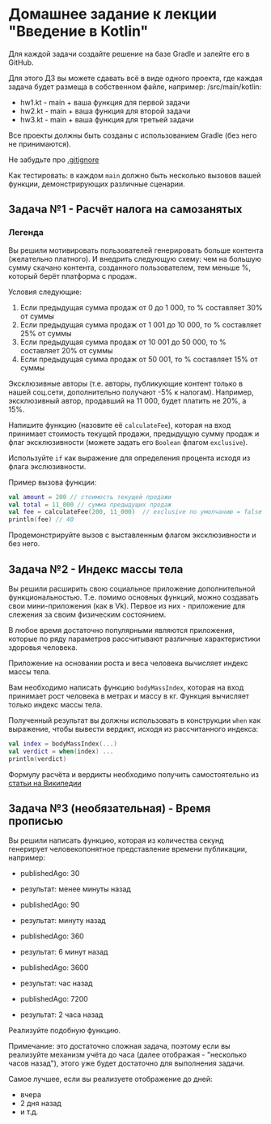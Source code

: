 # Домашнее задание к лекции "Введение в Kotlin"

Для каждой задачи создайте решение на базе Gradle и залейте его в GitHub.

Для этого ДЗ вы можете сдавать всё в виде одного проекта, где каждая задача будет размеща в собственном файле, например:
/src/main/kotlin:
- hw1.kt - main + ваша функция для первой задачи
- hw2.kt - main + ваша функция для второй задачи
- hw3.kt - main + ваша функция для третьей задачи

Все проекты должны быть созданы с использованием Gradle (без него не принимаются).

Не забудьте про [.gitignore](../.gitignore)

Как тестировать: в каждом `main` должно быть несколько вызовов вашей функции, демонстрирующих различные сценарии.

## Задача №1 - Расчёт налога на самозанятых

### Легенда

Вы решили мотивировать пользователей генерировать больше контента (желательно платного). И внедрить следующую схему: чем на большую сумму скачано контента, созданного пользователем, тем меньше %, который берёт платформа с продаж.

Условия следующие:

1. Если предыдущая сумма продаж от 0 до 1 000, то % составляет 30% от суммы
1. Если предыдущая сумма продаж от 1 001 до 10 000, то % составляет 25% от суммы
1. Если предыдущая сумма продаж от 10 001 до 50 000, то % составляет 20% от суммы
1. Если предыдущая сумма продаж от 50 001, то % составляет 15% от суммы

Эксклюзивные авторы (т.е. авторы, публикующие контент только в нашей соц.сети, дополнительно получают -5% к налогам). Например, эксклюзивный автор, продавший на 11 000, будет платить не 20%, а 15%.

Напишите функцию (назовите её `calculateFee`), которая на вход принимает стоимость текущей продажи, предыдущую сумму продаж и флаг эксклюзивности (можете задать его `Boolean` флагом `exclusive`).

Используйте `if` как выражение для определения процента исходя из флага экслюзивности.

Пример вызова функции:
```kotlin
val amount = 200 // стоимость текущей продажи
val total = 11_000 // сумма предыдущих продаж
val fee = calculateFee(200, 11_000)  // exclusive по умолчанию = false
println(fee) // 40
```

Продемонстрируйте вызов с выставленным флагом эксклюзивности и без него.

## Задача №2 - Индекс массы тела

Вы решили расширить свою социальное приложение дополнительной функциональностью. Т.е. помимо основных функций, можно создавать свои мини-приложения (как в Vk). Первое из них - приложение для слежения за своим физическим состоянием.

В любое время достаточно популярными являются приложения, которые по ряду параметров рассчитывают различные характеристики здоровья человека.

Приложение на основании роста и веса человека вычисляет индекс массы тела.

Вам необходимо написать функцию `bodyMassIndex`, которая на вход принимает рост человека в метрах и массу в кг. Функция вычисляет только индекс массы тела.

Полученный результат вы должны использовать в конструкции `when` как выражение, чтобы вывести вердикт, исходя из рассчитанного индекса:

```kotlin
val index = bodyMassIndex(...)
val verdict = when(index) ...
println(verdict)
```

Формулу расчёта и вердикты необходимо получить самостоятельно из [статьи на Википедии](https://ru.wikipedia.org/wiki/Индекс_массы_тела)

## Задача №3 (необязательная) - Время прописью

Вы решили написать функцию, которая из количества секунд генерирует человекопонятное представление времени публикации, например:

* publishedAgo: 30
* результат: менее минуты назад

* publishedAgo: 90
* результат: минуту назад

* publishedAgo: 360
* результат: 6 минут назад

* publishedAgo: 3600
* результат: час назад

* publishedAgo: 7200
* результат: 2 часа назад

Реализуйте подобную функцию.

Примечание: это достаточно сложная задача, поэтому если вы реализуйте механизм учёта до часа (далее отображая - "несколько часов назад"), этого уже будет достаточно для выполнения задачи. 

Самое лучшее, если вы реализуете отображение до дней:
* вчера
* 2 дня назад
* и т.д.